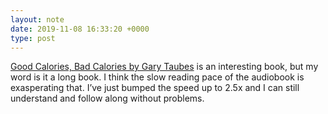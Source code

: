```yaml
---
layout: note
date: 2019-11-08 16:33:20 +0000
type: post
---
```


[Good Calories, Bad Calories by Gary Taubes](https://en.m.wikipedia.org/wiki/Good_Calories,_Bad_Calories) is an interesting book, but my word is it a long book. I think the slow reading pace of the audiobook is exasperating that. I’ve just bumped the speed up to 2.5x and I can still understand and follow along without problems.

